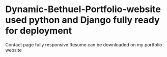 # Dynamic-Bethuel-Portfolio-website used python and Django fully ready for deployment
Contact page fully responsive
Resume can be downloaded on my portfolio website

